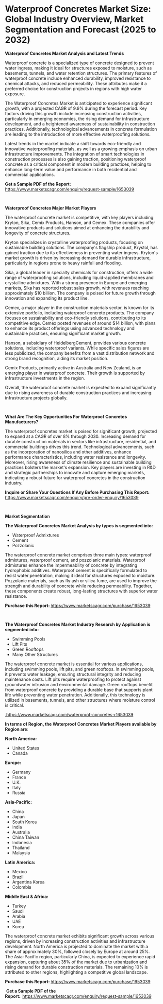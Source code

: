 <p><h1>Waterproof Concretes Market Size: Global Industry Overview, Market Segmentation and Forecast (2025 to 2032)</h1></p><p><strong>Waterproof Concretes Market Analysis and Latest Trends</strong></p>
<p><p>Waterproof concrete is a specialized type of concrete designed to prevent water ingress, making it ideal for structures exposed to moisture, such as basements, tunnels, and water retention structures. The primary features of waterproof concrete include enhanced durability, improved resistance to chemical attacks, and reduced permeability. These attributes make it a preferred choice for construction projects in regions with high water exposure.</p><p>The Waterproof Concretes Market is anticipated to experience significant growth, with a projected CAGR of 9.9% during the forecast period. Key factors driving this growth include increasing construction activities, particularly in emerging economies, the rising demand for infrastructure development, and a heightened awareness of sustainability in construction practices. Additionally, technological advancements in concrete formulation are leading to the introduction of more effective waterproofing solutions.</p><p>Latest trends in the market indicate a shift towards eco-friendly and innovative waterproofing materials, as well as a growing emphasis on urban infrastructure improvements. The integration of smart technologies in construction processes is also gaining traction, positioning waterproof concrete as a critical component in modern building practices, helping to enhance long-term value and performance in both residential and commercial applications.</p></p>
<p><strong>Get a Sample PDF of the Report:&nbsp;</strong> <a href="https://www.marketscagr.com/enquiry/request-sample/1653039?utm_campaign=2136&utm_medium=2&utm_source=Github&utm_content=ia&utm_term=18042025&utm_id=waterproof-concretes">https://www.marketscagr.com/enquiry/request-sample/1653039</a></p>
<p>&nbsp;</p>
<p><strong>Waterproof Concretes Major Market Players</strong></p>
<p><p>The waterproof concrete market is competitive, with key players including Kryton, Sika, Cemix Products, Hanson, and Cemex. These companies offer innovative products and solutions aimed at enhancing the durability and longevity of concrete structures.</p><p>Kryton specializes in crystalline waterproofing products, focusing on sustainable building solutions. The company's flagship product, Krystol, has gained traction due to its effectiveness in preventing water ingress. Kryton's market growth is driven by increasing demand for durable infrastructure, particularly in regions prone to heavy rainfall and flooding. </p><p>Sika, a global leader in specialty chemicals for construction, offers a wide range of waterproofing solutions, including liquid-applied membranes and crystalline admixtures. With a strong presence in Europe and emerging markets, Sika has reported robust sales growth, with revenues reaching approximately $10 billion. The company is poised for future growth through innovation and expanding its product line.</p><p>Cemex, a major player in the construction materials sector, is known for its extensive portfolio, including waterproof concrete products. The company focuses on sustainability and eco-friendly solutions, contributing to its competitive edge. Cemex posted revenues of around $14 billion, with plans to enhance its product offerings using advanced technology and sustainable practices, ensuring significant market growth.</p><p>Hanson, a subsidiary of HeidelbergCement, provides various concrete solutions, including waterproof variants. While specific sales figures are less publicized, the company benefits from a vast distribution network and strong brand recognition, aiding its market position.</p><p>Cemix Products, primarily active in Australia and New Zealand, is an emerging player in waterproof concrete. Their growth is supported by infrastructure investments in the region.</p><p>Overall, the waterproof concrete market is expected to expand significantly due to rising awareness of durable construction practices and increasing infrastructure projects globally.</p></p>
<p>&nbsp;</p>
<p><strong>What Are The Key Opportunities For Waterproof Concretes Manufacturers?</strong></p>
<p><p>The waterproof concretes market is poised for significant growth, projected to expand at a CAGR of over 8% through 2030. Increasing demand for durable construction materials in sectors like infrastructure, residential, and commercial buildings drives this trend. Technological advancements, such as the incorporation of nanosilica and other additives, enhance performance characteristics, including water resistance and longevity. Moreover, rising awareness of climate resilience and sustainable building practices bolsters the market's expansion. Key players are investing in R&D and strategic partnerships to innovate and capture emerging markets, indicating a robust future for waterproof concretes in the construction industry.</p></p>
<p><strong>Inquire or Share Your Questions If Any Before Purchasing This Report:</strong> <a href="https://www.marketscagr.com/enquiry/pre-order-enquiry/1653039?utm_campaign=2136&utm_medium=2&utm_source=Github&utm_content=ia&utm_term=18042025&utm_id=waterproof-concretes">https://www.marketscagr.com/enquiry/pre-order-enquiry/1653039</a></p>
<p>&nbsp;</p>
<p><strong>Market Segmentation</strong></p>
<p><strong>The Waterproof Concretes Market Analysis by types is segmented into:</strong></p>
<p><ul><li>Waterproof Admixtures</li><li>Cement</li><li>Pozzolanic</li></ul></p>
<p><p>The waterproof concrete market comprises three main types: waterproof admixtures, waterproof cement, and pozzolanic materials. Waterproof admixtures enhance the impermeability of concrete by integrating hydrophobic additives. Waterproof cement is specifically formulated to resist water penetration, making it ideal for structures exposed to moisture. Pozzolanic materials, such as fly ash or silica fume, are used to improve the strength and durability of concrete while reducing permeability. Together, these components create robust, long-lasting structures with superior water resistance.</p></p>
<p><strong>Purchase this Report:&nbsp;</strong><a href="https://www.marketscagr.com/purchase/1653039?utm_campaign=2136&utm_medium=2&utm_source=Github&utm_content=ia&utm_term=18042025&utm_id=waterproof-concretes">https://www.marketscagr.com/purchase/1653039</a></p>
<p>&nbsp;</p>
<p><strong>The Waterproof Concretes Market Industry Research by Application is segmented into:</strong></p>
<p><ul><li>Swimming Pools</li><li>Lift Pits</li><li>Green Rooftops</li><li>Many Other Structures</li></ul></p>
<p><p>The waterproof concrete market is essential for various applications, including swimming pools, lift pits, and green rooftops. In swimming pools, it prevents water leakage, ensuring structural integrity and reducing maintenance costs. Lift pits require waterproofing to protect against groundwater intrusion and environmental damage. Green rooftops benefit from waterproof concrete by providing a durable base that supports plant life while preventing water penetration. Additionally, this technology is utilized in basements, tunnels, and other structures where moisture control is critical.</p></p>
<p><a href="https://www.marketscagr.com/waterproof-concretes-r1653039?utm_campaign=2136&utm_medium=2&utm_source=Github&utm_content=ia&utm_term=18042025&utm_id=waterproof-concretes">&nbsp;https://www.marketscagr.com/waterproof-concretes-r1653039</a></p>
<p><strong>In terms of Region, the Waterproof Concretes Market Players available by Region are:</strong></p>
<p>
    <p> <strong> North America: </strong>
        <ul>
            <li>United States</li>
            <li>Canada</li>
        </ul>
        </p> 
    <p> <strong> Europe: </strong>
        <ul>
            <li>Germany</li>
            <li>France</li>
            <li>U.K.</li>
            <li>Italy</li>
            <li>Russia</li>
        </ul>
        </p> 
    <p> <strong> Asia-Pacific: </strong>
        <ul>
            <li>China</li>
            <li>Japan</li>
            <li>South Korea</li>
            <li>India</li>
            <li>Australia</li>
            <li>China Taiwan</li>
            <li>Indonesia</li>
            <li>Thailand</li>
            <li>Malaysia</li>
        </ul>
        </p> 
    <p> <strong> Latin America: </strong>
        <ul>
            <li>Mexico</li>
            <li>Brazil</li>
            <li>Argentina Korea</li>
            <li>Colombia</li>
        </ul>
        </p> 
    <p> <strong> Middle East & Africa: </strong>
        <ul>
            <li>Turkey</li>
            <li>Saudi</li>
            <li>Arabia</li>
            <li>UAE</li>
            <li>Korea</li>
        </ul>
    </p>
    </p>
<p><p>The waterproof concrete market exhibits significant growth across various regions, driven by increasing construction activities and infrastructure development. North America is projected to dominate the market with a share of approximately 30%, followed closely by Europe at around 25%. The Asia-Pacific region, particularly China, is expected to experience rapid expansion, capturing about 35% of the market due to urbanization and rising demand for durable construction materials. The remaining 10% is attributed to other regions, highlighting a competitive global landscape.</p></p>
<p><strong>Purchase this Report: </strong><a href="https://www.marketscagr.com/purchase/1653039?utm_campaign=2136&utm_medium=2&utm_source=Github&utm_content=ia&utm_term=18042025&utm_id=waterproof-concretes">https://www.marketscagr.com/purchase/1653039</a></p>
<p>&nbsp;<strong>Get a Sample PDF of the Report:&nbsp;&nbsp;</strong><a href="https://www.marketscagr.com/enquiry/request-sample/1653039?utm_campaign=2136&utm_medium=2&utm_source=Github&utm_content=ia&utm_term=18042025&utm_id=waterproof-concretes">https://www.marketscagr.com/enquiry/request-sample/1653039</a></p>
<p><strong></strong></p>
<p><p></p><p></p><p></p></p>